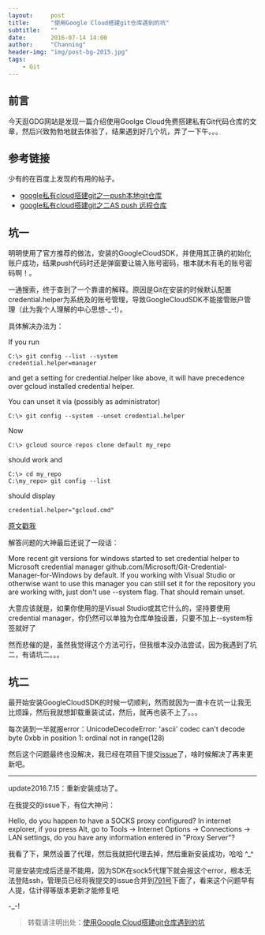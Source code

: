 ```yaml
---
layout:     post
title:      "使用Google Cloud搭建git仓库遇到的坑"
subtitle:   ""
date:       2016-07-14 14:00
author:     "Channing"
header-img: "img/post-bg-2015.jpg"
tags:
    - Git
---
```


## 前言

今天逛GDG网站是发现一篇介绍使用Goolge Cloud免费搭建私有Git代码仓库的文章，然后兴致勃勃地就去体验了，结果遇到好几个坑，弄了一下午。。。

## 参考链接

少有的在百度上发现的有用的帖子。

- [google私有cloud搭建git之一push本地git仓库](http://jingyan.baidu.com/article/95c9d20d5ae536ec4e75618d.html)
- [google私有cloud搭建git之二AS push 远程仓库](http://jingyan.baidu.com/article/c33e3f48f0d32eea15cbb5a4.html)

## 坑一

明明使用了官方推荐的做法，安装的GoogleCloudSDK，并使用其正确的初始化账户成功，结果push代码时还是弹窗要让输入账号密码，根本就木有毛的账号密码啊！。

一通搜索，终于查到了一个靠谱的解释。原因是Git在安装的时候默认配置credential.helper为系统及的账号管理，导致GoogleCloudSDK不能接管账户管理（此为我个人理解的中心思想-_-!）。

具体解决办法为：

If you run

```
C:\> git config --list --system
credential.helper=manager
```

and get a setting for credential.helper like above, it will have precedence over gcloud installed credential helper.

You can unset it via (possibly as administrator)

```
C:\> git config --system --unset credential.helper
```

Now

```
C:\> gcloud source repos clone default my_repo
```

should work and

```
C:\> cd my_repo
C:\my_repo> git config --list
```

should display

```
credential.helper="gcloud.cmd"
```

[原文戳我](http://stackoverflow.com/questions/36339248/on-windows-git-pull-and-clone-for-google-cloud-repository-pops-credential-manage)

解答问题的大神最后还说了一段话：

More recent git versions for windows started to set credential helper to Microsoft credential manager github.com/Microsoft/Git-Credential-Manager-for-Windows by default. If you working with Visual Studio or otherwise want to use this manager you can still set it for the repository you are working with, just don't use --system flag. That should remain unset.

大意应该就是，如果你使用的是Visual Studio或其它什么的，坚持要使用credential manager，你仍然可以单独为仓库单独设置，只要不加上--system标签就好了

然而悲催的是，虽然我觉得这个方法可行，但我根本没办法尝试，因为我遇到了坑二，有请坑二。。。

## 坑二

最开始安装GoogleCloudSDK的时候一切顺利，然而就因为一直卡在坑一让我无比烦躁，然后我就想卸载重装试试，然后，就再也装不上了。。。

每次装到一半就报error：UnicodeDecodeError: 'ascii' codec can't decode byte 0xbb in position 1: ordinal not in range(128)

然后这个问题最终也没解决，我已经在项目下提交[issue](https://code.google.com/p/google-cloud-sdk/issues/detail?id=975&colspec=ID%20Type%20Status%20Priority%20Milestone%20Owner%20Stars%20Summary%20log)了，啥时候解决了再来更新吧。

---

update2016.7.15：重新安装成功了。

在我提交的issue下，有位大神问：

Hello, do you happen to have a SOCKS proxy configured?
In internet explorer, if you press Alt, go to Tools -> Internet Options -> Connections -> LAN settings, do you have any information entered in "Proxy Server"?

我看了下，果然设置了代理，然后我就把代理去掉，然后重新安装成功，哈哈 ^_^

可是安装完成后还是不能用，因为SDK在sock5代理下就会报这个error，根本无法登陆ssh，管理员已经将我提交的issue合并到[791号](https://code.google.com/p/google-cloud-sdk/issues/detail?id=791)下面了，看来这个问题早有人提，估计得等版本更新才能修复吧

-_-!

> 转载请注明出处：[使用Google Cloud搭建git仓库遇到的坑](/2016/07/14/google_cloud_git_server)
